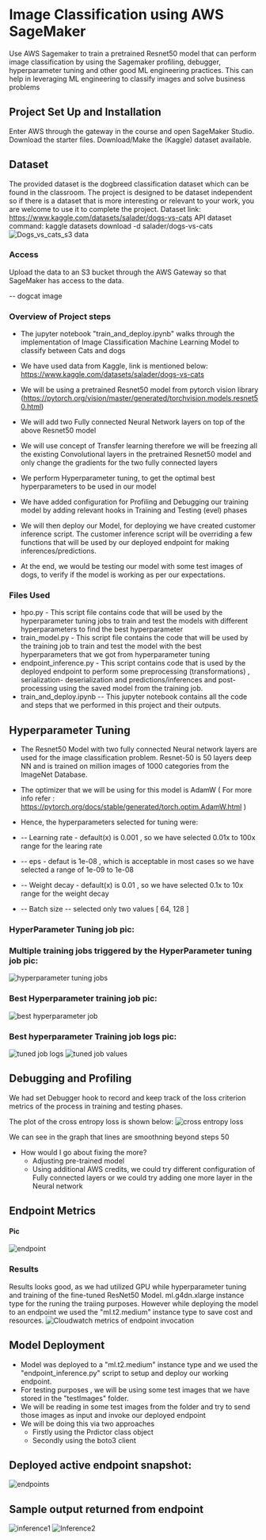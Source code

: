# Image Classification using AWS SageMaker

Use AWS Sagemaker to train a pretrained Resnet50 model that can perform image classification by using the Sagemaker profiling, debugger, hyperparameter tuning and other good ML engineering practices. This can help in leveraging ML engineering to classify images and solve business problems

## Project Set Up and Installation
Enter AWS through the gateway in the course and open SageMaker Studio. 
Download the starter files.
Download/Make the (Kaggle) dataset available.

## Dataset
The provided dataset is the dogbreed classification dataset which can be found in the classroom.
The project is designed to be dataset independent so if there is a dataset that is more interesting or relevant to your work, you are welcome to use it to complete the project.
Dataset link: https://www.kaggle.com/datasets/salader/dogs-vs-cats
API dataset command: kaggle datasets download -d salader/dogs-vs-cats
![Dogs_vs_cats_s3 data](https://user-images.githubusercontent.com/121497007/216591387-fefd1637-2014-44c1-86c4-9893cd5a5eee.jpg)

### Access
Upload the data to an S3 bucket through the AWS Gateway so that SageMaker has access to the data.

-- dogcat image

### Overview of Project steps
* The jupyter notebook "train_and_deploy.ipynb" walks through the implementation of Image Classification Machine Learning Model to classify between Cats and dogs
* We have used data from Kaggle, link is mentioned below: https://www.kaggle.com/datasets/salader/dogs-vs-cats

* We will be using a pretrained Resnet50 model from pytorch vision library (https://pytorch.org/vision/master/generated/torchvision.models.resnet50.html)

* We will add two Fully connected Neural Network layers on top of the above Resnet50 model

* We will use concept of Transfer learning therefore we will be freezing all the existing Convolutional layers in the pretrained Resnet50 model and only change the gradients for the two fully connected layers

* We perform Hyperparameter tuning, to get the optimal best hyperparameters to be used in our model

* We have added configuration for Profiling and Debugging our training model by adding relevant hooks in Training and Testing (evel) phases

* We will then deploy our Model, for deploying we have created customer inference script. The customer inference script will be overriding a few functions that will be used by our deployed endpoint for making inferences/predictions.

* At the end, we would be testing our model with some test images of dogs, to verify if the model is working as per our expectations.

### Files Used
* hpo.py - This script file contains code that will be used by the hyperparameter tuning jobs to train and test the models with different hyperparameters to find the best hyperparameter
* train_model.py - This script file contains the code that will be used by the training job to train and test the model with the best hyperparameters that we got from hyperparameter tuning
* endpoint_inference.py - This script contains code that is used by the deployed endpoint to perform some preprocessing (transformations) , serialization- deserialization and predictions/inferences and post-processing using the saved model from the training job.
* train_and_deploy.ipynb -- This jupyter notebook contains all the code and steps that we performed in this project and their outputs.

## Hyperparameter Tuning
* The Resnet50 Model with two fully connected Neural network layers are used for the image classification problem. Resnet-50 is 50 layers deep NN and is trained on million images of 1000 categories from the ImageNet Database. 

* The optimizer that we will be using for this model is AdamW ( For more info refer : https://pytorch.org/docs/stable/generated/torch.optim.AdamW.html )

* Hence, the hyperparameters selected for tuning were:
* -- Learning rate - default(x) is 0.001 , so we have selected 0.01x to 100x range for the learing rate
* -- eps - defaut is 1e-08 , which is acceptable in most cases so we have selected a range of 1e-09 to 1e-08
* -- Weight decay - default(x) is 0.01 , so we have selected 0.1x to 10x range for the weight decay
* -- Batch size -- selected only two values [ 64, 128 ]

### HyperParameter Tuning job pic:


### Multiple training jobs triggered by the HyperParameter tuning job pic:
![hyperparameter tuning jobs](https://user-images.githubusercontent.com/121497007/216591334-068571a5-8e2c-4972-baaa-6a40fdb4fd1a.jpg)

### Best Hyperparameter training job pic: 
![best hyperparameter job](https://user-images.githubusercontent.com/121497007/216591372-77ad29ab-ac7d-4481-b203-87901e552271.jpg)

### Best hyperparameter Training job logs pic:
![tuned job logs](https://user-images.githubusercontent.com/121497007/216591362-f265ed28-fc86-476c-93c8-2f8e873e38bf.jpg)
![tuned job values](https://user-images.githubusercontent.com/121497007/216591366-c42ce8e2-6ba4-43af-9ee1-530cf1e61c3a.jpg)

## Debugging and Profiling
We had set Debugger hook to record and keep track of the loss criterion metrics of the process in training and testing phases.

The plot of the cross entropy loss is shown below:
![cross entropy loss](https://user-images.githubusercontent.com/121497007/216591384-885a41f3-c1d0-4755-a8db-d11998a375d1.jpg)


We can see in the graph that lines are smoothning beyond steps 50
* How would I go about fixing the more?
   * Adjusting pre-trained model
   * Using additional AWS credits, we could try different configuration of Fully connected layers or we could try adding one more layer in the Neural network
   
## Endpoint Metrics
#### Pic
![endpoint](https://user-images.githubusercontent.com/121497007/216591391-698e9596-c3fd-494c-8d06-4d695e594cc0.jpg)

### Results
Results looks good, as we had utilized GPU while hyperparameter tuning and training of the fine-tuned ResNet50 Model.
ml.g4dn.xlarge instance type for the runing the traiing purposes. However while deploying the model to an endpoint we used the "ml.t2.medium" instance type to save cost and resources.
![Cloudwatch metrics of endpoint invocation](https://user-images.githubusercontent.com/121497007/216591376-56f534b9-288c-4213-84db-06258737e2dd.jpg)

## Model Deployment
* Model was deployed to a "ml.t2.medium" instance type and we used the "endpoint_inference.py" script to setup and deploy our working endpoint.
* For testing purposes , we will be using some test images that we have stored in the "testImages" folder.
* We will be reading in some test images from the folder and try to send those images as input and invoke our deployed endpoint
* We will be doing this via two approaches
  * Firstly using the Prdictor class object
  * Secondly using the boto3 client

## Deployed active endpoint snapshot:
![endpoints](https://user-images.githubusercontent.com/121497007/216591395-663f959a-5f5d-4b9d-98b3-849233f0c3e3.jpg)

## Sample output returned from endpoint
![inference1](https://user-images.githubusercontent.com/121497007/216591346-66e25e89-b650-4b7a-a964-5234d2e05653.jpg)
![Inference2](https://user-images.githubusercontent.com/121497007/216591351-ff6d48b0-edc4-4466-9f19-fa56237807d2.jpg)
